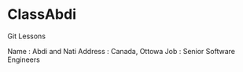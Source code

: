 # ClassAbdi
Git Lessons


Name : Abdi and Nati
Address : Canada, Ottowa
Job : Senior Software Engineers
